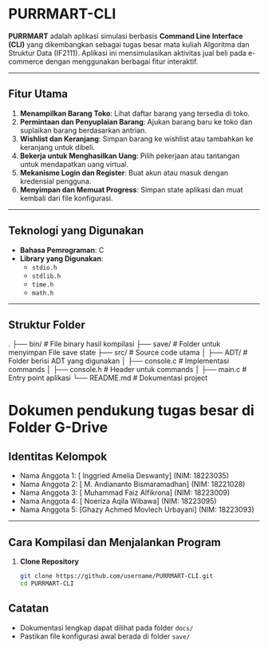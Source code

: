 # PURRMART-CLI

**PURRMART** adalah aplikasi simulasi berbasis **Command Line Interface (CLI)** yang dikembangkan sebagai tugas besar mata kuliah Algoritma dan Struktur Data (IF2111). Aplikasi ini mensimulasikan aktivitas jual beli pada e-commerce dengan menggunakan berbagai fitur interaktif.

---

## Fitur Utama
1. **Menampilkan Barang Toko**: Lihat daftar barang yang tersedia di toko.
2. **Permintaan dan Penyuplaian Barang**: Ajukan barang baru ke toko dan suplaikan barang berdasarkan antrian.
3. **Wishlist dan Keranjang**: Simpan barang ke wishlist atau tambahkan ke keranjang untuk dibeli.
4. **Bekerja untuk Menghasilkan Uang**: Pilih pekerjaan atau tantangan untuk mendapatkan uang virtual.
5. **Mekanisme Login dan Register**: Buat akun atau masuk dengan kredensial pengguna.
6. **Menyimpan dan Memuat Progress**: Simpan state aplikasi dan muat kembali dari file konfigurasi.

---

## Teknologi yang Digunakan
- **Bahasa Pemrograman**: C
- **Library yang Digunakan**: 
  - `stdio.h`
  - `stdlib.h`
  - `time.h`
  - `math.h`

---

## Struktur Folder
.
├── bin/               # File binary hasil kompilasi
├── save/              # Folder untuk menyimpan File save state
├── src/               # Source code utama
│   ├── ADT/           # Folder berisi ADT yang digunakan
│   ├── console.c      # Implementasi commands
│   ├── console.h      # Header untuk commands
│   ├── main.c         # Entry point aplikasi
└── README.md          # Dokumentasi project
# Dokumen pendukung tugas besar di Folder G-Drive

## Identitas Kelompok
- Nama Anggota 1: [	Inggried Amelia Deswanty] (NIM: 18223035)
- Nama Anggota 2: [	M. Andiananto Bismaramadhan] (NIM: 18221028)
- Nama Anggota 3: [	Muhammad Faiz Alfikrona] (NIM: 18223009)
- Nama Anggota 4: [	Noeriza Aqila Wibawa] (NIM: 18223095)
- Nama Anggota 5: [Ghazy Achmed Movlech Urbayani] (NIM: 18223093)

---

## Cara Kompilasi dan Menjalankan Program
1. **Clone Repository**
   ```bash
   git clone https://github.com/username/PURRMART-CLI.git
   cd PURRMART-CLI

## Catatan
- Dokumentasi lengkap dapat dilihat pada folder `docs/`
- Pastikan file konfigurasi awal berada di folder `save/`
